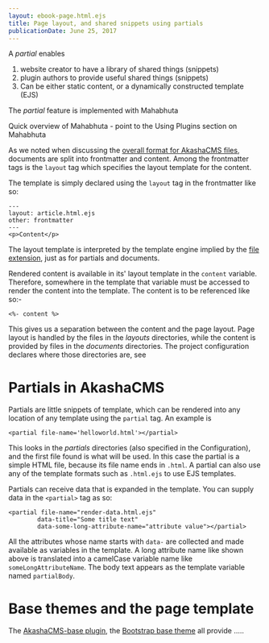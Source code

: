 ```yaml
---
layout: ebook-page.html.ejs
title: Page layout, and shared snippets using partials
publicationDate: June 25, 2017
---
```




A _partial_ enables
1. website creator to have a library of shared things (snippets)
2. plugin authors to provide useful shared things (snippets)
3. Can be either static content, or a dynamically constructed template (EJS)

The _partial_ feature is implemented with Mahabhuta

Quick overview of Mahabhuta - point to the Using Plugins section on Mahabhuta




As we noted when discussing the [overall format for AkashaCMS files](/akasharender/3-create-content.html), documents are split into frontmatter and content.  Among the frontmatter tags is the `layout` tag which specifies the layout template for the content.

The template is simply declared using the `layout` tag in the frontmatter like so:

```
---
layout: article.html.ejs
other: frontmatter
---
<p>Content</p>
```

The layout template is interpreted by the template engine implied by the [file extension](/akasharender/3-create-content.html), just as for partials and documents.

Rendered content is available in its' layout template in the `content` variable.  Therefore, somewhere in the template that variable must be accessed to render the content into the template.  The content is to be referenced like so:-

```
<%- content %>
```

This gives us a separation between the content and the page layout.  Page layout is handled by the files in the _layouts_ directories, while the content is provided by files in the _documents_ directories.  The project configuration declares where those directories are, see [](configuration.html)

# Partials in AkashaCMS

Partials are little snippets of template, which can be rendered into any location of any template using the `partial` tag.  An example is

```
<partial file-name='helloworld.html'></partial>
```

This looks in the _partials_ directories (also specified in the Configuration), and the first file found is what will be used.  In this case the partial is a simple HTML file, because its file name ends in `.html`.  A partial can also use any of the template formats such as `.html.ejs` to use EJS templates.

Partials can receive data that is expanded in the template.  You can supply data in the `<partial>` tag as so:

```
<partial file-name="render-data.html.ejs"
        data-title="Some title text"
        data-some-long-attribute-name="attribute value"></partial>
```

All the attributes whose name starts with `data-` are collected and made available as variables in the template.  A long attribute name like shown above is translated into a camelCase variable name like `someLongAttributeName`.  The body text appears as the template variable named `partialBody`.  

# Base themes and the page template

The [AkashaCMS-base plugin](/plugins/base/index.html), the [Bootstrap base theme](/plugins/theme-bootstrap/index.html)<!-- and the [Boilerplate base theme](/plugins/theme-boilerplate.html) --> all provide .....

